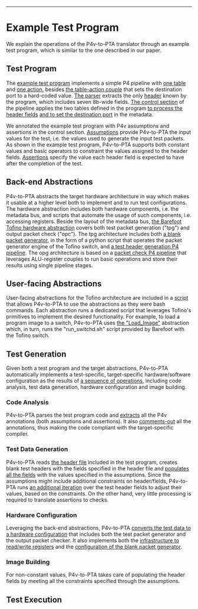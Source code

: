 ***
# Example Test Program

We explain the operations of the P4v-to-PTA translator through an example test program, which is similar to the one described in our paper.

## Test Program

The [example test program](put_example_code/data-plane/put.p4) implements a simple P4 pipeline with [one table](put_example_code/data-plane/put.p4#L46) and [one action](put_example_code/data-plane/put.p4#L38), besides [the table-action couple](put_example_code/data-plane/put.p4#L22-L32) that sets the destination port to a hard-coded value.
[The parser](put_example_code/data-plane/put.p4#L16-L19) extracts the only [header](put_example_code/data-plane/include/headers.p4) known by the program, which includes seven 8b-wide fields.
[The control section](put_example_code/data-plane/put.p4#L54) of the pipeline applies the two tables defined in the program [to process the header fields](put_example_code/data-plane/put.p4#L60) [and to set the destination port](put_example_code/data-plane/put.p4#L68) in the metadata.

We annotated the example test program with P4v assumptions and assertions in the control section.
[Assumptions](put_example_code/data-plane/put.p4#L55-L59) provide P4v-to-PTA the input values for the test, i.e. the values used to generate the input test packets. As shown in the example test program, P4v-to-PTA supports both constant values and basic operators to constraint the values assigned to the header fields.
[Assertions](put_example_code/data-plane/put.p4#L61-L65) specify the value each header field is expected to have after the completion of the test.

## Back-end Abstractions

P4v-to-PTA abstracts the target hardware architecture in way which makes it usable at a higher level both to implement and to run test configurations.
The hardware abstraction includes both hardware components, i.e. the metadata bus, and scripts that automate the usage of such components, i.e. accessing registers.
Beside the layout of the metadata bus, [the Barefoot Tofino hardware abstraction](../p4v-to-dpv/templates) covers both test packet generation ("tpg") and output packet check ("opc").
The tpg architecture includes both [a blank packet generator](../p4v-to-dpv/templates/tpg_pktgen.py.tpt), in the form of a python script that operates the packet generator engine of the Tofino switch, and [a test header generation P4 pipeline](../p4v-to-dpv/templates/tpg.p4.tpt). The opg architecture is based on a [packet check P4 pipeline](../p4v-to-dpv/templates/opc.p4.tpt) that leverages ALU-register couples to run basic operations and store their results using single pipeline stages.

## User-facing Abstractions

User-facing abstractions for the Tofino architecture are included in a [script](../scripts/settings.sh) that allows P4v-to-PTA to use the abstractions as they were bash commands. Each abstraction runs a dedicated script that leverages Tofino's primitives to implement the desired functionality.
For example, to load a program image to a switch, P4v-to-PTA uses [the "Load_Image"](../scripts/settings.sh#L15-L16) abstraction which, in turn, runs the "run_switchd.sh" script provided by Barefoot with the Tofino switch.

## Test Generation

Given both a test program and the target abstractions, P4v-to-PTA automatically implements a test-specific, target-specific hardware/software configuration as the results of [a sequence of operations](../p4v-to-dpv/scripts/p4v-to-dpv.py), including code analysis, test data generation, hardware configuration and image building.

### Code Analysis

P4v-to-PTA parses the test program code and [extracts](../p4v-to-dpv/scripts/library.py#L48) all the P4v annotations (both assumptions and assertions).
It also [comments-out](../p4v-to-dpv/scripts/p4v-to-dpv.py#L23) all the annotations, thus making the code compliant with the target-specific compiler.

### Test Data Generation

P4v-to-PTA reads [the header file](put_example_code/data-plane/include/headers.p4) included in the test program, creates blank test headers with the fields specified in the header file and [populates all the fields](../p4v-to-dpv/scripts/library.py#L337) with the values specified in the assumptions.
Since the assumptions might include additional constraints on header/fields, P4v-to-PTA runs [an additional iteration](../p4v-to-dpv/scripts/library.py#L437) over the test header fields to adjust their values, based on the constraints.
On the other hand, very little processing is required to translate assertions to checks.

### Hardware Configuration

Leveraging the back-end abstractions, P4v-to-PTA [converts the test data to a hardware configuration](../p4v-to-dpv/scripts/library.py#L1013) that includes both the test packet generator and the output packet checker. It also implements both the [infrastructure to read/write registers](../p4v-to-dpv/scripts/library.py#L1053) and the [configuration of the blank packet generator](../p4v-to-dpv/scripts/library.py#L541).

### Image Building

For non-constant values, P4v-to-PTA takes care of populating the header fields by meeting all the constraints specified through the assumptions.

## Test Execution